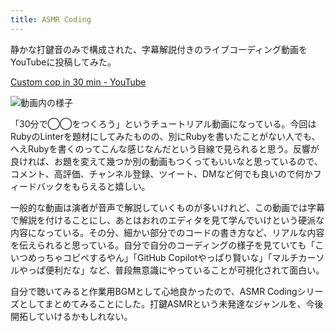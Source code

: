 ```yaml
---
title: ASMR Coding
---
```

静かな打鍵音のみで構成された、字幕解説付きのライブコーディング動画をYouTubeに投稿してみた。

[Custom cop in 30 min - YouTube](https://www.youtube.com/watch?v=HTuNoq9aEWQ)

![](https://lh3.googleusercontent.com/docs/ADP-6oFl9f3jh0N2uzKU2xqHIZUxHyGOX0km4rtIM_jYmPwqP5GJEOg6v_useJ-GhNXhnKptJ8ARX_UlIk0xWcUemqKlrfLaMng_EyosKfIBr4FgnI66v5GxMWOR7Vc39JmZKLiJJvjQ8uDWc930pK_YeKcr6L_RfHzeXOpfQhDcSKF8UqDF7MsoepGBYe2PCk9mQThb_LrQ_IxPlGInhHqJ0nf6yu2A1-ub5f79O1Y-9pvJosyWkiGh04EIiMoOPfBdbMl-oh4V3ks9NtElrzJ_q5JLRcbOVwR3WUsWyyaCFTEgoa-Q6le_bM6iqmAE21GmeJDTdvRm8bAYJmfdKcSVORVIcup8z26KKAYvYRmRjHy8skQhafJMMIDPPwgj5HPsN8kPGzjjb8yM0jnRve7daOAYt7UnCpZKyQd6VUyXjY3x5KJCipfAHRhnxU-2a05NQcWKxTAzd586ItuM0lDVT2ULpAnPm_st2iKnAzarPNbdLQkb5ZQkJ3EEPbrFG6BXHmWsISNEV2YIJTc4SO660fRhWb1w_MTLHCOHpCUTkJfH-I-KinESYHK3b6GYg9y5nvO5urRem_vcrpmvRXOeJUJyhhNf5bq-HZcWKKI_cU_JNGy1en1p33nNsm0ipUEFOEbqXjoCugpIm2-HwE3UBFfIze3tYDYpZbjS1d6oJzeuu1TM48UfpSr_Lwi8ISe9SXt8qKSrvP5TmMRwU5gA31gngjDZ2b0WtEWSepBBR99lldUZ71EPmVxWGBfi2-EVi0kp0W1bXxH4wMl23AdlzehmWOx99fq_zPohs6EG3t5gBsmTUjcTHc0Q1FEzfKpvoA1tIrzvoQVUqzgrZJY1Uo2dNh1HM8pjGrYpYHZuyfCDGUwwYfmOCH3hsBn5Lb73FftyDAC_gI5V6kg-m5aew2s0Wl1UvCoRBr3c2GIisFVUOphRG_iowRN9ZHG1RL1ZnuVdvMfgnZBTXDMGobsogEAm0SmwXlG8hbPHU5TB6nxKf4D9oayo-iWCCk85SMkY9kiifoolu7yJ6pf6IFu-dWOBjfWsgmszQprGnJBmrrrQw1_shWye__BNY-2a4W2lrmUz89pIp344TYQRXZuffGfKGP5Hj_evLWIlux7UcySWm-hUlLSmHpXT_gaT0txFnwI8hgh32ANyhKbT5r4nUtpMreh47XnnnEEfWG-c3INZEhDEFB_j90JtIBYKSD26UJ1YG9v1Dv4xeZY5QtHin40qja9r9qCuDIUFFDZpUgFK0smUIw "動画内の様子")

「30分で◯◯をつくろう」というチュートリアル動画になっている。今回はRubyのLinterを題材にしてみたものの、別にRubyを書いたことがない人でも、へえRubyを書くのってこんな感じなんだという目線で見られると思う。反響が良ければ、お題を変えて幾つか別の動画もつくってもいいなと思っているので、コメント、高評価、チャンネル登録、ツイート、DMなど何でも良いので何かフィードバックをもらえると嬉しい。

一般的な動画は演者が音声で解説していくものが多いけれど、この動画では字幕で解説を付けることにし、あとはおれのエディタを見て学んでいけという硬派な内容になっている。その分、細かい部分でのコードの書き方など、リアルな内容を伝えられると思っている。自分で自分のコーディングの様子を見ていても「こいつめっちゃコピペするやん」「GitHub Copilotやっぱり賢いな」「マルチカーソルやっぱ便利だな」など、普段無意識にやっていることが可視化されて面白い。

自分で聴いてみると作業用BGMとして心地良かったので、ASMR Codingシリーズとしてまとめてみることにした。打鍵ASMRという未発達なジャンルを、今後開拓していけるかもしれない。
